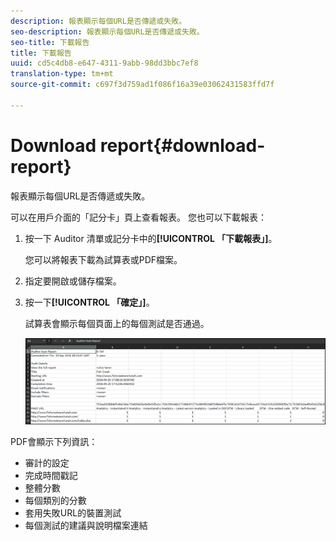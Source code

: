 ```yaml
---
description: 報表顯示每個URL是否傳遞或失敗。
seo-description: 報表顯示每個URL是否傳遞或失敗。
seo-title: 下載報告
title: 下載報告
uuid: cd5c4db8-e647-4311-9abb-98dd3bbc7ef8
translation-type: tm+mt
source-git-commit: c697f3d759ad1f086f16a39e03062431583ffd7f

---
```



# Download report{#download-report}

報表顯示每個URL是否傳遞或失敗。

可以在用戶介面的「記分卡」頁上查看報表。 您也可以下載報表：

1. 按一下 Auditor 清單或記分卡中的&#x200B;**[!UICONTROL 「下載報表」]**。

   您可以將報表下載為試算表或PDF檔案。
1. 指定要開啟或儲存檔案。

1. 按一下&#x200B;**[!UICONTROL 「確定」]**。

   試算表會顯示每個頁面上的每個測試是否通過。

   ![](assets/sheet.png)

PDF會顯示下列資訊：

* 審計的設定
* 完成時間戳記
* 整體分數
* 每個類別的分數
* 套用失敗URL的裝置測試
* 每個測試的建議與說明檔案連結

